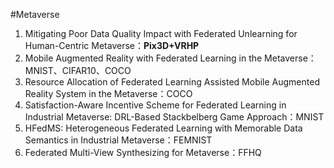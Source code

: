 #Metaverse 
1. Mitigating Poor Data Quality Impact with Federated Unlearning for Human-Centric Metaverse：**Pix3D+VRHP**
2. Mobile Augmented Reality with Federated Learning in the Metaverse：MNIST、CIFAR10、COCO
3. Resource Allocation of Federated Learning Assisted Mobile Augmented Reality System in the Metaverse：COCO
4. Satisfaction-Aware Incentive Scheme for Federated Learning in Industrial Metaverse: DRL-Based Stackbelberg Game Approach：MNIST
5. HFedMS: Heterogeneous Federated Learning with Memorable Data Semantics in Industrial Metaverse：FEMNIST
6. Federated Multi-View Synthesizing for Metaverse：FFHQ

